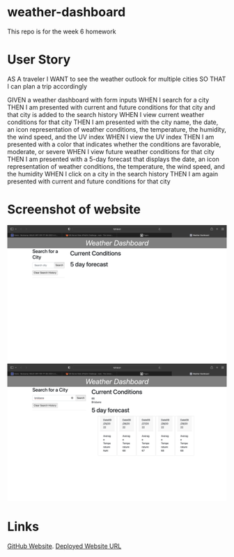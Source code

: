 # weather-dashboard
This repo is for the week 6 homework

# User Story 
AS A traveler
I WANT to see the weather outlook for multiple cities
SO THAT I can plan a trip accordingly

GIVEN a weather dashboard with form inputs
WHEN I search for a city
THEN I am presented with current and future conditions for that city and that city is added to the search history
WHEN I view current weather conditions for that city
THEN I am presented with the city name, the date, an icon representation of weather conditions, the temperature, the humidity, the wind speed, and the UV index
WHEN I view the UV index
THEN I am presented with a color that indicates whether the conditions are favorable, moderate, or severe
WHEN I view future weather conditions for that city
THEN I am presented with a 5-day forecast that displays the date, an icon representation of weather conditions, the temperature, the wind speed, and the humidity
WHEN I click on a city in the search history
THEN I am again presented with current and future conditions for that city

# Screenshot of website 
![Screenshot of website 1](./Assets/Images/Screen%20Shot%202022-09-24%20at%2010.04.55%20pm.png)
![Screenshot of website 2](./Assets/Images/Screen%20Shot%202022-09-24%20at%2010.05.15%20pm.png)


# Links
[GitHub Website](https://github.com/Zubair-Hassam/weather-dashboard).
[Deployed Website URL](https://zubair-hassam.github.io/weather-dashboard/)